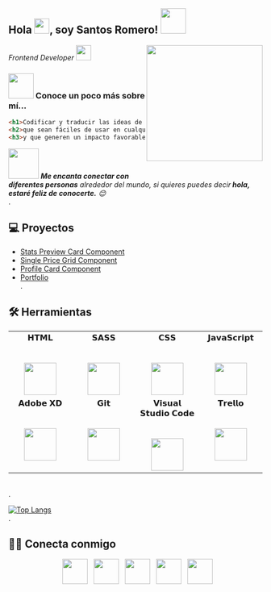 <h2>Hola <img src="https://raw.githubusercontent.com/iampavangandhi/iampavangandhi/master/gifs/Hi.gif" width="30px">, soy Santos Romero! <img src="https://media.giphy.com/media/12oufCB0MyZ1Go/giphy.gif" width="50"></h2>
<img align='right' src="https://media.giphy.com/media/M9gbBd9nbDrOTu1Mqx/giphy.gif" width="230">
<p><em>Frontend Developer <img src="https://media.giphy.com/media/WUlplcMpOCEmTGBtBW/giphy.gif" width="30"> 
</em></p>

### <img src="https://media.giphy.com/media/VgCDAzcKvsR6OM0uWg/giphy.gif" width="50"> Conoce un poco más sobre mí...  

```html
<h1>Codificar y traducir las ideas de las personas en productos digitales</h1>
<h2>que sean fáciles de usar en cualquier dispositivo</h2>
<h3>y que generen un impacto favorable en la vida de los usuarios</h3>
```

<img src="https://media.giphy.com/media/LnQjpWaON8nhr21vNW/giphy.gif" width="60"> <em><b>Me encanta conectar con diferentes personas</b> alrededor del mundo, si quieres puedes decir<b> hola, estaré feliz de conocerte.</b> 😊</em>
<br>.
## 💻 Proyectos
* [Stats Preview Card Component](https://github.com/xantosromero/stats-preview-card-component)
* [Single Price Grid Component](https://single-price-grid-component-eta-vert.vercel.app/)
* [Profile Card Component](https://profile-card-component-self-ten.vercel.app/)
* [Portfolio](https://xantosromero.vercel.app/)
<br>.
## 🛠️ Herramientas
<table>
  <tbody>
    <tr valign="top">
      <td width="25%" align="center">
        <span>𝗛𝗧𝗠𝗟</span><br><br><br>
        <img height="64px" src="https://cdn.svgporn.com/logos/html-5.svg">
      </td>
      <td width="25%" align="center">
        <span>𝗦𝗔𝗦𝗦</span><br><br><br>
        <img height="64px" src="https://cdn.svgporn.com/logos/sass.svg">
      </td>
      <td width="25%" align="center">
        <span>𝗖𝗦𝗦</span><br><br><br>
        <img height="64px" src="https://cdn.svgporn.com/logos/css-3.svg">
      </td>
      <td width="25%" align="center">
        <span>𝗝𝗮𝘃𝗮𝗦𝗰𝗿𝗶𝗽𝘁</span><br><br><br>
        <img height="64px" src="https://cdn.svgporn.com/logos/javascript.svg">
      </td>
    </tr>
    <tr valign="top">
      <td width="25%" align="center">
        <span>𝗔𝗱𝗼𝗯𝗲 𝗫𝗗</span><br><br><br>
        <img height="64px" src="https://cdn.worldvectorlogo.com/logos/adobe-xd-1.svg">
      </td>
      <td width="25%" align="center">
        <span>𝗚𝗶𝘁</span><br><br><br>
        <img height="64px" src="https://cdn.svgporn.com/logos/git-icon.svg">
      </td>
      <td width="25%" align="center">
        <span>𝗩𝗶𝘀𝘂𝗮𝗹 𝗦𝘁𝘂𝗱𝗶𝗼 𝗖𝗼𝗱𝗲</span><br><br><br>
        <img height="64px" src="https://cdn.svgporn.com/logos/visual-studio-code.svg">
      </td>
      <td width="25%" align="center">
        <span>𝗧𝗿𝗲𝗹𝗹𝗼</span><br><br><br>
        <img height="64px" src="https://cdn.worldvectorlogo.com/logos/trello.svg">
      </td>
    </tr>
  </tbody>
</table>
<br>.

[![Top Langs](https://github-readme-stats.vercel.app/api/top-langs/?username=xantosromero&layout=compact&text_color=daf7dc&bg_color=151515)](https://github.com/xantosromero/github-readme-stats)
<br>.

## 🤝🏻 Conecta conmigo
<p align="center">
&nbsp; <a href="https://twitter.com/xantosromero" target="_blank" rel="noopener noreferrer"><img src="https://img.icons8.com/nolan/50/twitter-squared.png" width="50" /></a>  
&nbsp; <a href="https://www.linkedin.com/in/xantosromero/" target="_blank" rel="noopener noreferrer"><img src="https://img.icons8.com/nolan/50/linkedin.png" width="50" /></a>
&nbsp; <a href="https://www.instagram.com/xantosromero/" target="_blank" rel="noopener noreferrer"><img src="https://img.icons8.com/nolan/50/instagram-new.png" width="50" /></a>
&nbsp; <a href="https://www.facebook.com/xantosromero/" target="_blank" rel="noopener noreferrer"><img src="https://img.icons8.com/nolan/50/facebook.png" width="50" /></a>
&nbsp; <a href="mailto:xantosromero@gmail.com" target="_blank" rel="noopener noreferrer"><img src="https://img.icons8.com/nolan/50/gmail.png"  width="50" /></a>
</p>
